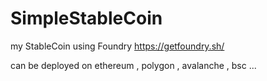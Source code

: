 # SimpleStableCoin
my StableCoin using Foundry
https://getfoundry.sh/

can be deployed on ethereum , polygon , avalanche , bsc ...
